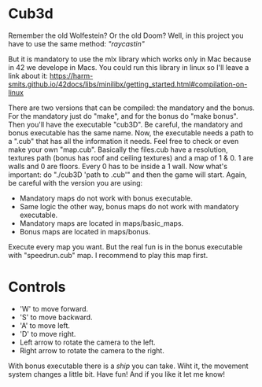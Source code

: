 # Cub3d

Remember the old Wolfestein? Or the old Doom? Well, in this project you have to use the same method: *"raycastin"*

But it is mandatory to use the mlx library which works only in Mac because in 42 we develope in Macs. You could run this library in linux so I'll leave a link about it: 
https://harm-smits.github.io/42docs/libs/minilibx/getting_started.html#compilation-on-linux

There are two versions that can be compiled: the mandatory and the bonus. For the mandatory just do "make", and for the bonus do "make bonus". Then you'll have the executable "cub3D". Be careful, the mandatory and bonus executable has the same name.
Now, the executable needs a path to a ".cub" that has all the information it needs. Feel free to check or even make your own "map.cub". Basically the files.cub have a resolution, textures path (bonus has roof and ceiling textures) and a map of 1 & 0. 1 are walls and 0 are floors. Every 0 has to be inside a 1 wall.
Now what's important: do "./cub3D 'path to .cub'" and then the game will start. Again, be careful with the version you are using:
- Mandatory maps do not work with bonus executable.
- Same logic the other way, bonus maps do not work with mandatory executable.
- Mandatory maps are located in maps/basic_maps.
- Bonus maps are located in maps/bonus.

Execute every map you want. But the real fun is in the bonus executable with "speedrun.cub" map. I recommend to play this map first.

# Controls
- 'W' to move forward.
- 'S' to move backward.
- 'A' to move left.
- 'D' to move right.
- Left arrow to rotate the camera to the left.
- Right arrow to rotate the camera to the right.

With bonus executable there is a _ship_ you can take. Wiht it, the movement system changes a little bit.
Have fun! And if you like it let me know!
